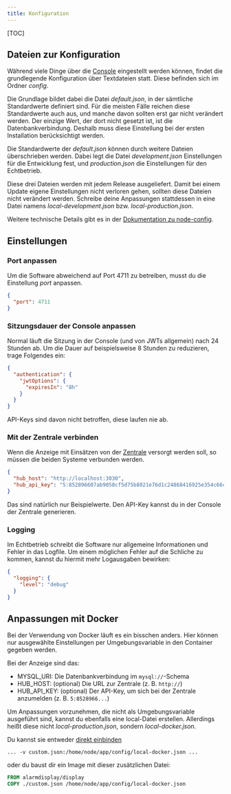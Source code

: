 ```yaml
---
title: Konfiguration
---
```

[TOC]

## Dateien zur Konfiguration

Während viele Dinge über die [Console](05_Console.md) eingestellt werden können, findet die grundlegende Konfiguration über Textdateien statt.
Diese befinden sich im Ordner _config_.

Die Grundlage bildet dabei die Datei _default.json_, in der sämtliche Standardwerte definiert sind.
Für die meisten Fälle reichen diese Standardwerte auch aus, und manche davon sollten erst gar nicht verändert werden.
Der einzige Wert, der dort nicht gesetzt ist, ist die Datenbankverbindung.
Deshalb muss diese Einstellung bei der ersten Installation berücksichtigt werden.

Die Standardwerte der _default.json_ können durch weitere Dateien überschrieben werden.
Dabei legt die Datei _development.json_ Einstellungen für die Entwicklung fest, und _production.json_ die Einstellungen für den Echtbetrieb.

<p class="notice">
Diese drei Dateien werden mit jedem Release ausgeliefert.
Damit bei einem Update eigene Einstellungen nicht verloren gehen, sollten diese Dateien nicht verändert werden.
Schreibe deine Anpassungen stattdessen in eine Datei namens <i>local-development.json</i> bzw. <i>local-production.json</i>.
</p>

Weitere technische Details gibt es in der [Dokumentation zu node-config](https://github.com/lorenwest/node-config/wiki/Configuration-Files).

## Einstellungen

### Port anpassen
Um die Software abweichend auf Port 4711 zu betreiben, musst du die Einstellung _port_ anpassen.
```json
{
  "port": 4711
}
```

### Sitzungsdauer der Console anpassen
Normal läuft die Sitzung in der Console (und von JWTs allgemein) nach 24 Stunden ab.
Um die Dauer auf beispielsweise 8 Stunden zu reduzieren, trage Folgendes ein:
```json
{
  "authentication": {
    "jwtOptions": {
      "expiresIn": "8h"
    }
  }
}
```

API-Keys sind davon nicht betroffen, diese laufen nie ab.

### Mit der Zentrale verbinden
Wenn die Anzeige mit Einsätzen von der [Zentrale](../10_Zentrale) versorgt werden soll, so müssen die beiden Systeme verbunden werden.

```json
{
  "hub_host": "http://localhost:3030",
  "hub_api_key": "5:852896607ab9058cf5d75b8021e76d1c24868416925e354c66cf25738d43d4e4"
}
```
Das sind natürlich nur Beispielwerte.
Den API-Key kannst du in der Console der Zentrale generieren.

### Logging
Im Echtbetrieb schreibt die Software nur allgemeine Informationen und Fehler in das Logfile.
Um einem möglichen Fehler auf die Schliche zu kommen, kannst du hiermit mehr Logausgaben bewirken:
```json
{
  "logging": {
    "level": "debug"
  }
}
```

## Anpassungen mit Docker
Bei der Verwendung von Docker läuft es ein bisschen anders.
Hier können nur ausgewählte Einstellungen per Umgebungsvariable in den Container gegeben werden.

Bei der Anzeige sind das:
* MYSQL_URI: Die Datenbankverbindung im `mysql://`-Schema
* HUB_HOST: (optional) Die URL zur Zentrale (z. B. `http://`)
* HUB_API_KEY: (optional) Der API-Key, um sich bei der Zentrale anzumelden (z. B. `5:8528966...`)

Um Anpassungen vorzunehmen, die nicht als Umgebungsvariable ausgeführt sind, kannst du ebenfalls eine local-Datei erstellen.
Allerdings heißt diese nicht _local-production.json_, sondern _local-docker.json_.

Du kannst sie entweder [direkt einbinden](https://docs.docker.com/engine/reference/commandline/run/#mount-volume--v---read-only)
```shell
... -v custom.json:/home/node/app/config/local-docker.json ...
```
oder du baust dir ein Image mit dieser zusätzlichen Datei:
```dockerfile
FROM alarmdisplay/display
COPY ./custom.json /home/node/app/config/local-docker.json
```
